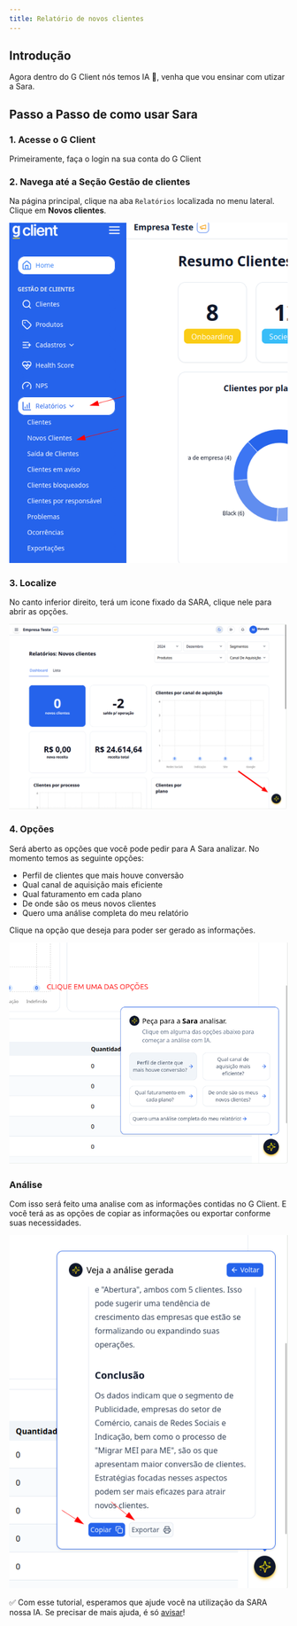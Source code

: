 ```yaml
---
title: Relatório de novos clientes
---
```


## Introdução

Agora dentro do G Client nós temos IA 🤩, venha que vou ensinar com utizar a Sara.

## Passo a Passo de como usar Sara

### 1. Acesse o G Client

Primeiramente, faça o login na sua conta do G Client

### 2. Navega até a Seção Gestão de clientes

Na página principal, clique na aba `Relatórios` localizada no menu lateral. Clique em **Novos clientes**.

![exemplo descrio acima](./img/new-clients-report/example-01.png)

### 3. Localize

No canto inferior direito, terá um icone fixado da SARA, clique nele para abrir as opções.

![exemplo descrio acima](./img/new-clients-report/example-02.png)

### 4. Opções

Será aberto as opções que você pode pedir para A Sara analizar. No momento temos as seguinte opções:

- Perfil de clientes que mais houve conversão
- Qual canal de aquisição mais eficiente
- Qual faturamento em cada plano
- De onde são os meus novos clientes
- Quero uma análise completa do meu relatório

Clique na opção que deseja para poder ser gerado as informações.

![exemplo descrio acima](./img/new-clients-report/example-03.png)

### Análise

Com isso será feito uma analise com as informações contidas no G Client. E você terá as as opções de copiar as informações ou exportar conforme suas necessidades.

![exemplo descrio acima](./img/new-clients-report/example-04.png)

✅ Com esse tutorial, esperamos que ajude você na utilização da SARA nossa IA. Se precisar de mais ajuda, é só [avisar](https://api.whatsapp.com/send?phone=5544997046569&text=Preciso%20de%20ajuda%20sobre%20um%20tutorial)!
